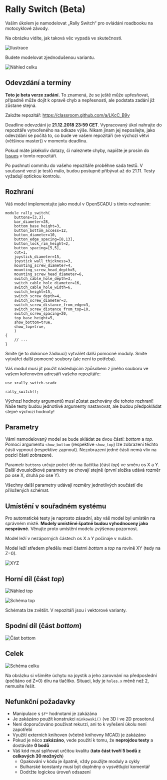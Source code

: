 # Rally Switch (Beta)

Vaším úkolem je namodelovat „Rally Switch“ pro ovládání roadbooku
na motocyklové závody.

Na obrázku vidíte, jak taková věc vypadá ve skutečnosti.

![Ilustrace](https://lyndonposkittracing.com/wp-content/uploads/2017/04/IMGL9947.jpg)

Budete modelovat zjednodušenou variantu.

![Náhled celku](main.svg.png)

## Odevzdání a termíny

**Toto je beta verze zadání.**
To znamená, že se ještě může upřesňovat,
případně může dojít k opravě chyb a nepřesností,
ale podstata zadání již zůstane stejná.

Založte repozitář: https://classroom.github.com/a/LKcC_B9v

Deadline odevzdání je **21.12.2018 23:59 CET**.
Vypracovaný úkol nahrajte do repozitáře vytvořeného na odkaze výše.
Nikam jinam jej neposílejte, jako odevzdání se počítá to,
co bude ve vašem repozitáři (ve výchozí větvi (většinou master))
v momentu deadlinu.

Pokud máte jakékoliv dotazy, či naleznete chyby, napište je prosím do
[Issues](https://github.com/3DprintFIT/B181HW-Assignment/issues) v tomto repozitáři.

Po pushnutí commitu do vašeho repozitáře proběhne sada testů.
V současné verzi je testů málo, budou postupně přibývat až do 21.11.
Testy vyžadují optickou kontrolu.

## Rozhraní

Váš model implementujte jako modul v OpenSCADU s tímto rozhraním:

```scad
module rally_switch(
    buttons=[3,3],
    bar_diameter=28,
    bottom_base_height=3,
    button_bottom_access=12,
    button_diameter=10,
    button_edge_spacing=[8,13],
    button_lock_rim_height=2,
    button_spacing=[5,5],
    cut=1,
    joystick_diameter=15,
    joystick_wall_thickness=3,
    mounting_screw_diameter=4,
    mounting_screw_head_depth=5,
    mounting_screw_head_diameter=6,
    switch_cable_hole_depth=3,
    switch_cable_hole_diameter=16,
    switch_cable_hole_width=6,
    switch_height=15,
    switch_screw_depth=4,
    switch_screw_diameter=3,
    switch_screw_distance_from_edge=3,
    switch_screw_distance_from_top=10,
    switch_screw_spacing=20,
    top_base_height=5,
    show_bottom=true,
    show_top=true,
    )
{
    // ...
}
```

Smíte (je to dokonce žádoucí) vytvářet další pomocné moduly.
Smíte vytvářet další pomocné soubory (ale není to potřeba).

Váš modul musí jít použít následujícím způsobem z jiného souboru ve vašem
kořenovém adresáři vašeho repozitáře:

```scad
use <rally_switch.scad>

rally_switch();
```

Výchozí hodnoty argumentů musí zůstat zachovány dle tohoto rozhraní!
Naše testy budou jednotlivé argumenty nastavovat,
ale budou předpokládat stejné výchozí hodnoty!


## Parametry

Vámi namodelovaný model se bude skládat ze dvou částí: _bottom_ a _top_.
Pomocí argumentu `show_bottom` (respektive  `show_top`) lze zobrazení těchto
částí vypnout (respektive zapnout).
Nezobrazení jedné části nemá vliv na pozici části zobrazené.

Parametr `buttons` určuje počet děr na tlačítka (část _top_) ve směru os X a Y.
Další dvousložkové parametry se chovají stejně
(první složka udává rozměr po ose X, druhá po ose Y).

Všechny další parametry udávají rozměry jednotlivých součástí dle přiložených
schémat.


## Umístění v souřadném systému

Pro automatické testy je naprosto zásadní,
aby váš model byl umístěn na správném místě.
**Modely umístěné špatně budou vyhodnoceny jako nesprávné.**
Věnujte proto umístění modelu zvýšenou pozornost.

Model leží v nezáporných částech os X a Y počínaje v nulách.

Model leží středem předělu mezi částmi _bottom_ a _top_ na rovině XY
(tedy na Z=0).

![XYZ](xyz.svg.png)


## Horní díl (část _top_)

![Náhled top](top_main.svg.png)

![Schéma top](top_scheme.svg.png)

Schémata lze zvětšit. V repozitáři jsou i vektorové varianty.

## Spodní díl (část _bottom_)

![Část bottom](bottom.svg.png)

## Celek

![Schéma celku](assembly_scheme.svg.png)

Na obrázku si všiměte úchytu na joystik a jeho zarovnání na předposlední (počítáno od Z=0) díru na tlačítko.
Situaci, kdy je `holes.x` méně než 2, nemusíte řešit.


## Nefunkční požadavky

  - Manipulace s `$f*` hodnotami je zakázána
  - Je zakázáno použít konstrukci `minkowski()` (ve 3D i ve 2D prosotoru)
  - Není doporučováno používat rekurzi, ani to k vyřešení úkolu není zapotřebí
  - Využití externích knihoven (včetně knihovny MCAD) je zakázáno
  - Pokud je něco **zakázáno**, vede použití k tomu, že **neprojdou testy** a dostáváte **0 bodů**
  - Váš kód musí splňovat určitou kvalitu (**tato část tvoří 5 bodů z celkových 30 možných**)
    - Opakování v kódu je špatně, vždy použijte moduly a cykly
    - Bulharské konstanty musí být doplněny o vysvětlující komentář
    - Dodržte logickou úroveň odsazení

